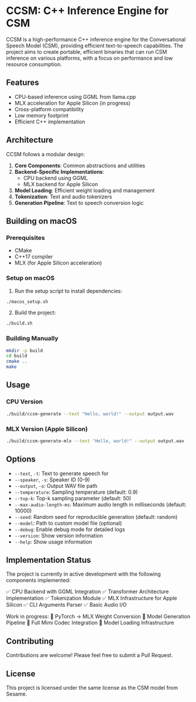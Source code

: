 # CCSM: C++ Inference Engine for CSM

CCSM is a high-performance C++ inference engine for the Conversational Speech Model (CSM), providing efficient text-to-speech capabilities. The project aims to create portable, efficient binaries that can run CSM inference on various platforms, with a focus on performance and low resource consumption.

## Features

- CPU-based inference using GGML from llama.cpp
- MLX acceleration for Apple Silicon (in progress)
- Cross-platform compatibility
- Low memory footprint
- Efficient C++ implementation

## Architecture

CCSM follows a modular design:

1. **Core Components**: Common abstractions and utilities
2. **Backend-Specific Implementations**:
   - CPU backend using GGML
   - MLX backend for Apple Silicon
3. **Model Loading**: Efficient weight loading and management
4. **Tokenization**: Text and audio tokenizers
5. **Generation Pipeline**: Text to speech conversion logic

## Building on macOS

### Prerequisites

- CMake
- C++17 compiler
- MLX (for Apple Silicon acceleration)

### Setup on macOS

1. Run the setup script to install dependencies:

```bash
./macos_setup.sh
```

2. Build the project:

```bash
./build.sh
```

### Building Manually

```bash
mkdir -p build
cd build
cmake ..
make
```

## Usage

### CPU Version

```bash
./build/ccsm-generate --text "Hello, world!" --output output.wav
```

### MLX Version (Apple Silicon)

```bash
./build/ccsm-generate-mlx --text "Hello, world!" --output output.wav
```

## Options

- `--text`, `-t`: Text to generate speech for
- `--speaker`, `-s`: Speaker ID (0-9)
- `--output`, `-o`: Output WAV file path
- `--temperature`: Sampling temperature (default: 0.9)
- `--top-k`: Top-k sampling parameter (default: 50)
- `--max-audio-length-ms`: Maximum audio length in milliseconds (default: 10000)
- `--seed`: Random seed for reproducible generation (default: random)
- `--model`: Path to custom model file (optional)
- `--debug`: Enable debug mode for detailed logs
- `--version`: Show version information
- `--help`: Show usage information

## Implementation Status

The project is currently in active development with the following components implemented:

✅ CPU Backend with GGML Integration
✅ Transformer Architecture Implementation
✅ Tokenization Module
✅ MLX Infrastructure for Apple Silicon
✅ CLI Arguments Parser
✅ Basic Audio I/O

Work in progress:
🔄 PyTorch → MLX Weight Conversion
🔄 Model Generation Pipeline
🔄 Full Mimi Codec Integration
🔄 Model Loading Infrastructure

## Contributing

Contributions are welcome! Please feel free to submit a Pull Request.

## License

This project is licensed under the same license as the CSM model from Sesame.
